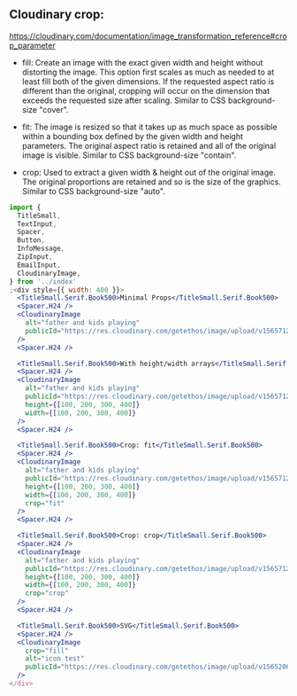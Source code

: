 ## Cloudinary crop:

https://cloudinary.com/documentation/image_transformation_reference#crop_parameter

- fill: Create an image with the exact given width and height without distorting the
  image. This option first scales as much as needed to at least fill both of the
  given dimensions. If the requested aspect ratio is different than the original,
  cropping will occur on the dimension that exceeds the requested size after scaling.
  Similar to CSS background-size "cover".

- fit: The image is resized so that it takes up as much space as possible within
  a bounding box defined by the given width and height parameters. The original
  aspect ratio is retained and all of the original image is visible.
  Similar to CSS background-size "contain".

- crop: Used to extract a given width & height out of the original image. The original
  proportions are retained and so is the size of the graphics.
  Similar to CSS background-size "auto".

```jsx
import {
  TitleSmall,
  TextInput,
  Spacer,
  Button,
  InfoMessage,
  ZipInput,
  EmailInput,
  CloudinaryImage,
} from '../index'
;<div style={{ width: 400 }}>
  <TitleSmall.Serif.Book500>Minimal Props</TitleSmall.Serif.Book500>
  <Spacer.H24 />
  <CloudinaryImage
    alt="father and kids playing"
    publicId="https://res.cloudinary.com/getethos/image/upload/v1565712179/01_NEW%20Lifestyle%20%28Rebrand%29/life-insurance-father-and-kids-playing.jpg"
  />
  <Spacer.H24 />

  <TitleSmall.Serif.Book500>With height/width arrays</TitleSmall.Serif.Book500>
  <Spacer.H24 />
  <CloudinaryImage
    alt="father and kids playing"
    publicId="https://res.cloudinary.com/getethos/image/upload/v1565712179/01_NEW%20Lifestyle%20%28Rebrand%29/life-insurance-father-and-kids-playing.jpg"
    height={[100, 200, 300, 400]}
    width={[100, 200, 300, 400]}
  />
  <Spacer.H24 />

  <TitleSmall.Serif.Book500>Crop: fit</TitleSmall.Serif.Book500>
  <Spacer.H24 />
  <CloudinaryImage
    alt="father and kids playing"
    publicId="https://res.cloudinary.com/getethos/image/upload/v1565712179/01_NEW%20Lifestyle%20%28Rebrand%29/life-insurance-father-and-kids-playing.jpg"
    height={[100, 200, 300, 400]}
    width={[100, 200, 300, 400]}
    crop="fit"
  />
  <Spacer.H24 />

  <TitleSmall.Serif.Book500>Crop: crop</TitleSmall.Serif.Book500>
  <Spacer.H24 />
  <CloudinaryImage
    alt="father and kids playing"
    publicId="https://res.cloudinary.com/getethos/image/upload/v1565712179/01_NEW%20Lifestyle%20%28Rebrand%29/life-insurance-father-and-kids-playing.jpg"
    height={[100, 200, 300, 400]}
    width={[100, 200, 300, 400]}
    crop="crop"
  />
  <Spacer.H24 />

  <TitleSmall.Serif.Book500>SVG</TitleSmall.Serif.Book500>
  <Spacer.H24 />
  <CloudinaryImage
    crop="fill"
    alt="icon test"
    publicId="https://res.cloudinary.com/getethos/image/upload/v1565206784/02_Icons/Icon_slot_3_Duckegg_ktjkor.svg"
  />
</div>
```
